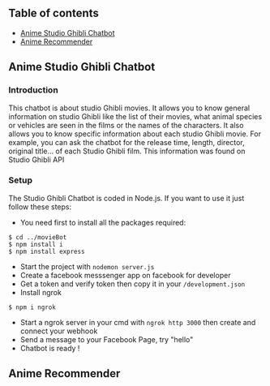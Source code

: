 ## Table of contents
* [Anime Studio Ghibli Chatbot](#Anime-Studio-Ghibli-Chatbot)
* [Anime Recommender](#Anime-Recommender)

## Anime Studio Ghibli Chatbot
### Introduction
This chatbot is about studio Ghibli movies. It allows you to know general information on studio Ghibli like the list of their movies, what animal species or vehicles are seen in the films or the names of the characters. 
It also allows you to know specific information about each studio Ghibli movie. For example, you can ask the chatbot for the release time, length, director, original title… of each Studio Ghibli film.
This information was found on Studio Ghibli API
### Setup
The Studio Ghibli Chatbot is coded in Node.js. If you want to use it just follow these steps:

* You need first to install all the packages required: 

```
$ cd ../movieBot
$ npm install i
$ npm install express
```
* Start the project with `nodemon server.js`
* Create a facebook messsenger app on facebook for developer
* Get a token and verify token then copy it in your `/development.json`
* Install ngrok
```
$ npm i ngrok
```
* Start a ngrok server in your cmd with `ngrok http 3000` then create and connect your webhook
* Send a message to your Facebook Page, try "hello"
* Chatbot is ready !


## Anime Recommender
